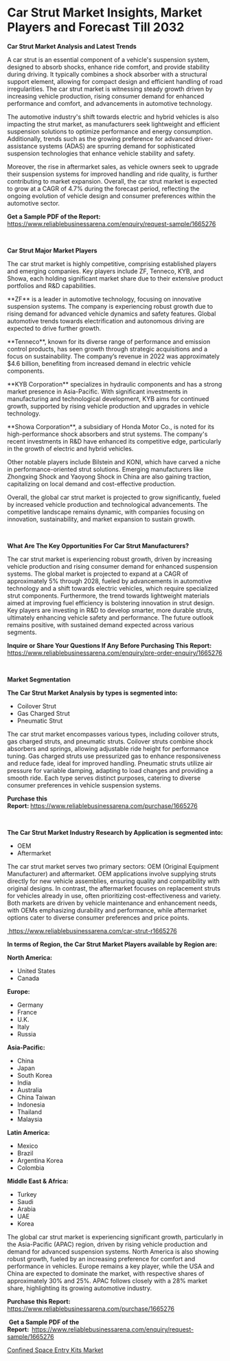 <p><h1>Car Strut Market Insights, Market Players and Forecast Till 2032</h1></p><p><strong>Car Strut Market Analysis and Latest Trends</strong></p>
<p><p>A car strut is an essential component of a vehicle's suspension system, designed to absorb shocks, enhance ride comfort, and provide stability during driving. It typically combines a shock absorber with a structural support element, allowing for compact design and efficient handling of road irregularities. The car strut market is witnessing steady growth driven by increasing vehicle production, rising consumer demand for enhanced performance and comfort, and advancements in automotive technology.</p><p>The automotive industry's shift towards electric and hybrid vehicles is also impacting the strut market, as manufacturers seek lightweight and efficient suspension solutions to optimize performance and energy consumption. Additionally, trends such as the growing preference for advanced driver-assistance systems (ADAS) are spurring demand for sophisticated suspension technologies that enhance vehicle stability and safety.</p><p>Moreover, the rise in aftermarket sales, as vehicle owners seek to upgrade their suspension systems for improved handling and ride quality, is further contributing to market expansion. Overall, the car strut market is expected to grow at a CAGR of 4.7% during the forecast period, reflecting the ongoing evolution of vehicle design and consumer preferences within the automotive sector.</p></p>
<p><strong>Get a Sample PDF of the Report:&nbsp;</strong> <a href="https://www.reliablebusinessarena.com/enquiry/request-sample/1665276?utm_campaign=2112&utm_medium=2&utm_source=Github&utm_content=ia&utm_term=08042025&utm_id=car-strut">https://www.reliablebusinessarena.com/enquiry/request-sample/1665276</a></p>
<p>&nbsp;</p>
<p><strong>Car Strut Major Market Players</strong></p>
<p><p>The car strut market is highly competitive, comprising established players and emerging companies. Key players include ZF, Tenneco, KYB, and Showa, each holding significant market share due to their extensive product portfolios and R&D capabilities.</p><p>**ZF** is a leader in automotive technology, focusing on innovative suspension systems. The company is experiencing robust growth due to rising demand for advanced vehicle dynamics and safety features. Global automotive trends towards electrification and autonomous driving are expected to drive further growth.</p><p>**Tenneco**, known for its diverse range of performance and emission control products, has seen growth through strategic acquisitions and a focus on sustainability. The company’s revenue in 2022 was approximately $4.6 billion, benefiting from increased demand in electric vehicle components.</p><p>**KYB Corporation** specializes in hydraulic components and has a strong market presence in Asia-Pacific. With significant investments in manufacturing and technological development, KYB aims for continued growth, supported by rising vehicle production and upgrades in vehicle technology.</p><p>**Showa Corporation**, a subsidiary of Honda Motor Co., is noted for its high-performance shock absorbers and strut systems. The company's recent investments in R&D have enhanced its competitive edge, particularly in the growth of electric and hybrid vehicles.</p><p>Other notable players include Bilstein and KONI, which have carved a niche in performance-oriented strut solutions. Emerging manufacturers like Zhongxing Shock and Yaoyong Shock in China are also gaining traction, capitalizing on local demand and cost-effective production.</p><p>Overall, the global car strut market is projected to grow significantly, fueled by increased vehicle production and technological advancements. The competitive landscape remains dynamic, with companies focusing on innovation, sustainability, and market expansion to sustain growth.</p></p>
<p>&nbsp;</p>
<p><strong>What Are The Key Opportunities For Car Strut Manufacturers?</strong></p>
<p><p>The car strut market is experiencing robust growth, driven by increasing vehicle production and rising consumer demand for enhanced suspension systems. The global market is projected to expand at a CAGR of approximately 5% through 2028, fueled by advancements in automotive technology and a shift towards electric vehicles, which require specialized strut components. Furthermore, the trend towards lightweight materials aimed at improving fuel efficiency is bolstering innovation in strut design. Key players are investing in R&D to develop smarter, more durable struts, ultimately enhancing vehicle safety and performance. The future outlook remains positive, with sustained demand expected across various segments.</p></p>
<p><strong>Inquire or Share Your Questions If Any Before Purchasing This Report:</strong> <a href="https://www.reliablebusinessarena.com/enquiry/pre-order-enquiry/1665276?utm_campaign=2112&utm_medium=2&utm_source=Github&utm_content=ia&utm_term=08042025&utm_id=car-strut">https://www.reliablebusinessarena.com/enquiry/pre-order-enquiry/1665276</a></p>
<p>&nbsp;</p>
<p><strong>Market Segmentation</strong></p>
<p><strong>The Car Strut Market Analysis by types is segmented into:</strong></p>
<p><ul><li>Coilover Strut</li><li>Gas Charged Strut</li><li>Pneumatic Strut</li></ul></p>
<p><p>The car strut market encompasses various types, including coilover struts, gas charged struts, and pneumatic struts. Coilover struts combine shock absorbers and springs, allowing adjustable ride height for performance tuning. Gas charged struts use pressurized gas to enhance responsiveness and reduce fade, ideal for improved handling. Pneumatic struts utilize air pressure for variable damping, adapting to load changes and providing a smooth ride. Each type serves distinct purposes, catering to diverse consumer preferences in vehicle suspension systems.</p></p>
<p><strong>Purchase this Report:&nbsp;</strong><a href="https://www.reliablebusinessarena.com/purchase/1665276?utm_campaign=2112&utm_medium=2&utm_source=Github&utm_content=ia&utm_term=08042025&utm_id=car-strut">https://www.reliablebusinessarena.com/purchase/1665276</a></p>
<p>&nbsp;</p>
<p><strong>The Car Strut Market Industry Research by Application is segmented into:</strong></p>
<p><ul><li>OEM</li><li>Aftermarket</li></ul></p>
<p><p>The car strut market serves two primary sectors: OEM (Original Equipment Manufacturer) and aftermarket. OEM applications involve supplying struts directly for new vehicle assemblies, ensuring quality and compatibility with original designs. In contrast, the aftermarket focuses on replacement struts for vehicles already in use, often prioritizing cost-effectiveness and variety. Both markets are driven by vehicle maintenance and enhancement needs, with OEMs emphasizing durability and performance, while aftermarket options cater to diverse consumer preferences and price points.</p></p>
<p><a href="https://www.reliablebusinessarena.com/car-strut-r1665276?utm_campaign=2112&utm_medium=2&utm_source=Github&utm_content=ia&utm_term=08042025&utm_id=car-strut">&nbsp;https://www.reliablebusinessarena.com/car-strut-r1665276</a></p>
<p><strong>In terms of Region, the Car Strut Market Players available by Region are:</strong></p>
<p>
    <p> <strong> North America: </strong>
        <ul>
            <li>United States</li>
            <li>Canada</li>
        </ul>
        </p> 
    <p> <strong> Europe: </strong>
        <ul>
            <li>Germany</li>
            <li>France</li>
            <li>U.K.</li>
            <li>Italy</li>
            <li>Russia</li>
        </ul>
        </p> 
    <p> <strong> Asia-Pacific: </strong>
        <ul>
            <li>China</li>
            <li>Japan</li>
            <li>South Korea</li>
            <li>India</li>
            <li>Australia</li>
            <li>China Taiwan</li>
            <li>Indonesia</li>
            <li>Thailand</li>
            <li>Malaysia</li>
        </ul>
        </p> 
    <p> <strong> Latin America: </strong>
        <ul>
            <li>Mexico</li>
            <li>Brazil</li>
            <li>Argentina Korea</li>
            <li>Colombia</li>
        </ul>
        </p> 
    <p> <strong> Middle East & Africa: </strong>
        <ul>
            <li>Turkey</li>
            <li>Saudi</li>
            <li>Arabia</li>
            <li>UAE</li>
            <li>Korea</li>
        </ul>
    </p>
    </p>
<p><p>The global car strut market is experiencing significant growth, particularly in the Asia-Pacific (APAC) region, driven by rising vehicle production and demand for advanced suspension systems. North America is also showing robust growth, fueled by an increasing preference for comfort and performance in vehicles. Europe remains a key player, while the USA and China are expected to dominate the market, with respective shares of approximately 30% and 25%. APAC follows closely with a 28% market share, highlighting its growing automotive industry.</p></p>
<p><strong>Purchase this Report: </strong><a href="https://www.reliablebusinessarena.com/purchase/1665276?utm_campaign=2112&utm_medium=2&utm_source=Github&utm_content=ia&utm_term=08042025&utm_id=car-strut">https://www.reliablebusinessarena.com/purchase/1665276</a></p>
<p>&nbsp;<strong>Get a Sample PDF of the Report:&nbsp;&nbsp;</strong><a href="https://www.reliablebusinessarena.com/enquiry/request-sample/1665276?utm_campaign=2112&utm_medium=2&utm_source=Github&utm_content=ia&utm_term=08042025&utm_id=car-strut">https://www.reliablebusinessarena.com/enquiry/request-sample/1665276</a></p>
<p><strong></strong></p>
<p><p><a href="https://github.com/avikalitesjj/Market-Research-Report-List-1/blob/main/confined-space-entry-kits-market.md?utm_campaign=2112&utm_medium=2&utm_source=Github&utm_content=ia&utm_term=08042025&utm_id=car-strut">Confined Space Entry Kits Market</a></p></p>
